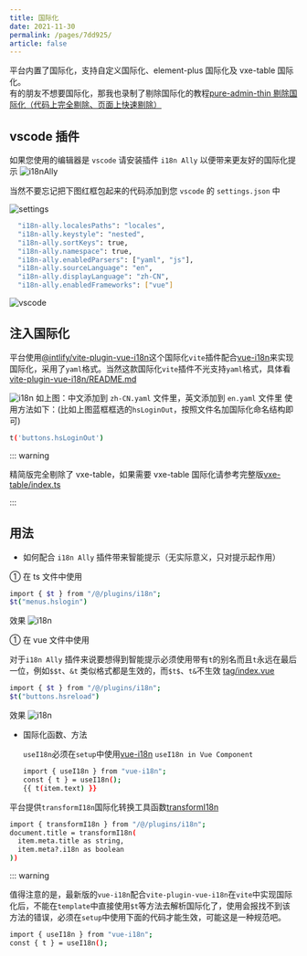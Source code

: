 ```yaml
---
title: 国际化
date: 2021-11-30
permalink: /pages/7dd925/
article: false
---
```


平台内置了国际化，支持自定义国际化、element-plus 国际化及 vxe-table 国际化。  
有的朋友不想要国际化，那我也录制了剔除国际化的教程[pure-admin-thin 剔除国际化（代码上完全剔除、页面上快速剔除）](https://www.bilibili.com/video/BV1Ru411B7k3/)

## vscode 插件

如果您使用的编辑器是 `vscode` 请安装插件 `i18n Ally` 以便带来更友好的国际化提示
![i18nAlly](/img/guide/i18nAlly.png)

当然不要忘记把下图红框包起来的代码添加到您 `vscode` 的 `settings.json` 中

![settings](/img/guide/settings.png)

```sh
  "i18n-ally.localesPaths": "locales",
  "i18n-ally.keystyle": "nested",
  "i18n-ally.sortKeys": true,
  "i18n-ally.namespace": true,
  "i18n-ally.enabledParsers": ["yaml", "js"],
  "i18n-ally.sourceLanguage": "en",
  "i18n-ally.displayLanguage": "zh-CN",
  "i18n-ally.enabledFrameworks": ["vue"]
```

![vscode](/img/guide/vscode.png)

## 注入国际化

平台使用[@intlify/vite-plugin-vue-i18n](https://www.npmjs.com/package/@intlify/vite-plugin-vue-i18n)这个国际化`vite`插件配合[vue-i18n](https://www.npmjs.com/package/vue-i18n)来实现国际化，采用了`yaml`格式。当然这款国际化`vite`插件不光支持`yaml`格式，具体看[vite-plugin-vue-i18n/README.md](https://github.com/intlify/bundle-tools/blob/main/packages/vite-plugin-vue-i18n/README.md#include)

![i18n](/img/guide/i18n.png)
如上图：中文添加到 `zh-CN.yaml` 文件里，英文添加到 `en.yaml` 文件里
使用方法如下：(比如上图蓝框框选的`hsLoginOut`，按照文件名加国际化命名结构即可)

```sh
t('buttons.hsLoginOut')
```

::: warning

精简版完全剔除了 vxe-table，如果需要 vxe-table 国际化请参考完整版[vxe-table/index.ts](https://gitee.com/yiming_chang/vue-pure-admin/blob/main/src/plugins/vxe-table/index.ts#L65) <Badge text="代码"/>

:::

## 用法

- 如何配合 `i18n Ally` 插件带来智能提示（无实际意义，只对提示起作用）
<!-- https://gitee.com/yiming_chang/vue-pure-admin/blob/main/src/plugins/i18n/index.ts#L63 -->

① 在 ts 文件中使用

```sh
import { $t } from "/@/plugins/i18n";
$t("menus.hslogin")
```

效果
![i18n](/img/guide/i18nRouter.png)

① 在 vue 文件中使用

对于`i18n Ally` 插件来说要想得到智能提示必须使用带有`t`的别名而且`t`永远在最后一位，例如`$$t`、`&t` 类似格式都是生效的，而`$t$`、`t&`不生效 [tag/index.vue](https://gitee.com/yiming_chang/pure-admin-thin/blob/main/src/layout/components/tag/index.vue#L197) <Badge text="代码参考"/>

```sh
import { $t } from "/@/plugins/i18n";
$t("buttons.hsreload")
```

效果
![i18n](/img/guide/i18nTag.png)

- 国际化函数、方法

  `useI18n`必须在`setup`中使用[vue-i18n](https://vue-i18n.intlify.dev/guide/migration/vue3.html#usei18n-in-vue-component) <Badge text="vue-i18n文档"/>`useI18n in Vue Component`

  ```sh
  import { useI18n } from "vue-i18n";
  const { t } = useI18n();
  {{ t(item.text) }}
  ```

平台提供`transformI18n`国际化转换工具函数[transformI18n](https://gitee.com/yiming_chang/pure-admin-thin/blob/main/src/plugins/i18n.ts#L38) <Badge text="代码"/>

```sh
import { transformI18n } from "/@/plugins/i18n";
document.title = transformI18n(
  item.meta.title as string,
  item.meta?.i18n as boolean
))
```

::: warning

值得注意的是，最新版的`vue-i18n`配合`vite-plugin-vue-i18n`在`vite`中实现国际化后，不能在`template`中直接使用`$t`等方法去解析国际化了，使用会报找不到该方法的错误，必须在`setup`中使用下面的代码才能生效，可能这是一种规范吧。

```sh
import { useI18n } from "vue-i18n";
const { t } = useI18n();
```
